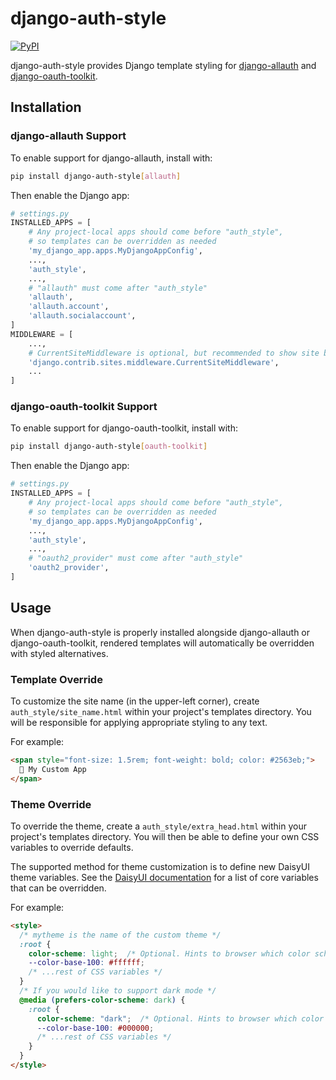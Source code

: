 # django-auth-style
[![PyPI](https://img.shields.io/pypi/v/django-auth-style)](https://pypi.org/project/django-auth-style/)

django-auth-style provides Django template styling for
[django-allauth](https://django-allauth.readthedocs.io/)
and [django-oauth-toolkit](https://django-oauth-toolkit.readthedocs.io/).

## Installation
### django-allauth Support
To enable support for django-allauth, install with:
```bash
pip install django-auth-style[allauth]
```

Then enable the Django app:
```python
# settings.py
INSTALLED_APPS = [
    # Any project-local apps should come before "auth_style",
    # so templates can be overridden as needed
    'my_django_app.apps.MyDjangoAppConfig',
    ...,
    'auth_style',
    ...,
    # "allauth" must come after "auth_style"
    'allauth',
    'allauth.account',
    'allauth.socialaccount',
]
MIDDLEWARE = [
    ...,
    # CurrentSiteMiddleware is optional, but recommended to show site branding
    'django.contrib.sites.middleware.CurrentSiteMiddleware',
    ...
]
```

### django-oauth-toolkit Support
To enable support for django-oauth-toolkit, install with:
```bash
pip install django-auth-style[oauth-toolkit]
```

Then enable the Django app:
```python
# settings.py
INSTALLED_APPS = [
    # Any project-local apps should come before "auth_style",
    # so templates can be overridden as needed
    'my_django_app.apps.MyDjangoAppConfig',
    ...,
    'auth_style',
    ...,
    # "oauth2_provider" must come after "auth_style"
    'oauth2_provider',
]
```

## Usage
When django-auth-style is properly installed alongside django-allauth or django-oauth-toolkit,
rendered templates will automatically be overridden with styled alternatives.

### Template Override
To customize the site name (in the upper-left corner), create `auth_style/site_name.html` within your project's templates directory. You will be responsible for applying appropriate styling to any text.

For example:

```html
<span style="font-size: 1.5rem; font-weight: bold; color: #2563eb;">
  🚀 My Custom App
</span>
```

### Theme Override
To override the theme, create a `auth_style/extra_head.html` within your project's templates directory. You will then be able to define your own CSS variables to override defaults.

The supported method for theme customization is to define new DaisyUI theme variables. See the [DaisyUI documentation](https://daisyui.com/docs/utilities/#theme-css-variables) for a list of core variables that can be overridden.

For example:

```html
<style>
  /* mytheme is the name of the custom theme */
  :root {
    color-scheme: light;  /* Optional. Hints to browser which color scheme to use based on user's system settings */
    --color-base-100: #ffffff;
    /* ...rest of CSS variables */
  }
  /* If you would like to support dark mode */
  @media (prefers-color-scheme: dark) {
    :root {
      color-scheme: "dark";  /* Optional. Hints to browser which color scheme to use based on user's system settings */
      --color-base-100: #000000;
      /* ...rest of CSS variables */
    }
  }
</style>
```
